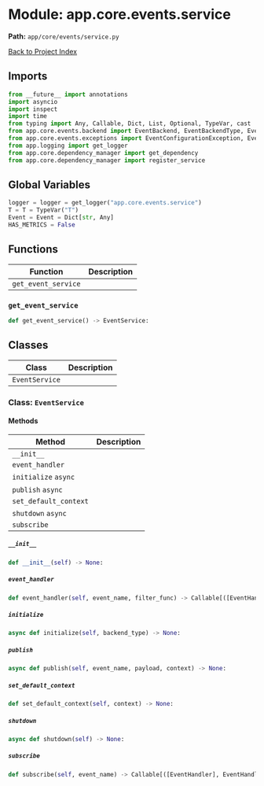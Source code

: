 # Module: app.core.events.service

**Path:** `app/core/events/service.py`

[Back to Project Index](../../../../index.md)

## Imports
```python
from __future__ import annotations
import asyncio
import inspect
import time
from typing import Any, Callable, Dict, List, Optional, TypeVar, cast
from app.core.events.backend import EventBackend, EventBackendType, EventHandler, get_event_backend, init_event_backend, init_domain_events, publish_event as backend_publish_event, subscribe_to_event as backend_subscribe_to_event
from app.core.events.exceptions import EventConfigurationException, EventPublishException, EventServiceException, EventHandlerException
from app.logging import get_logger
from app.core.dependency_manager import get_dependency
from app.core.dependency_manager import register_service
```

## Global Variables
```python
logger = logger = get_logger("app.core.events.service")
T = T = TypeVar("T")
Event = Event = Dict[str, Any]
HAS_METRICS = False
```

## Functions

| Function | Description |
| --- | --- |
| `get_event_service` |  |

### `get_event_service`
```python
def get_event_service() -> EventService:
```

## Classes

| Class | Description |
| --- | --- |
| `EventService` |  |

### Class: `EventService`

#### Methods

| Method | Description |
| --- | --- |
| `__init__` |  |
| `event_handler` |  |
| `initialize` `async` |  |
| `publish` `async` |  |
| `set_default_context` |  |
| `shutdown` `async` |  |
| `subscribe` |  |

##### `__init__`
```python
def __init__(self) -> None:
```

##### `event_handler`
```python
def event_handler(self, event_name, filter_func) -> Callable[([EventHandler], EventHandler)]:
```

##### `initialize`
```python
async def initialize(self, backend_type) -> None:
```

##### `publish`
```python
async def publish(self, event_name, payload, context) -> None:
```

##### `set_default_context`
```python
def set_default_context(self, context) -> None:
```

##### `shutdown`
```python
async def shutdown(self) -> None:
```

##### `subscribe`
```python
def subscribe(self, event_name) -> Callable[([EventHandler], EventHandler)]:
```
